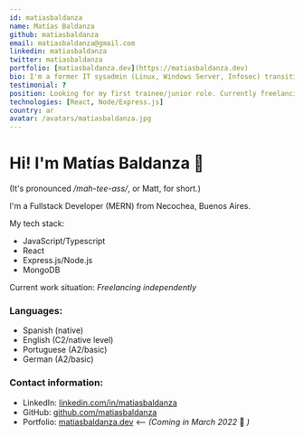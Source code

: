 ```yaml
---
id: matiasbaldanza
name: Matías Baldanza
github: matiasbaldanza
email: matiasbaldanza@gmail.com
linkedin: matiasbaldanza
twitter: matiasbaldanza
portfolio: [matiasbaldanza.dev](https://matiasbaldanza.dev)
bio: I'm a former IT sysadmin (Linux, Windows Server, Infosec) transitioning into Front-End (React) and currently based in Necochea, Buenos Aires, Argentina. I'm a practitioner of agile methodologies and a firm believer in mastering your dev tools. I'm currently freelancing and looking for my first trainee/junior role.
testimonial: ?
position: Looking for my first trainee/junior role. Currently freelancing.
technologies: [React, Node/Express.js]
country: ar
avatar: /avatars/matiasbaldanza.jpg
---
```

# Hi! I'm Matías Baldanza 👋
(It's pronounced */mah-tee-ass/*, or Matt, for short.)

I'm a Fullstack Developer (MERN) from Necochea, Buenos Aires.

My tech stack:
- JavaScript/Typescript
- React
- Express.js/Node.js
- MongoDB

Current work situation:
*Freelancing independently*

### Languages:
- Spanish (native)
- English (C2/native level)
- Portuguese (A2/basic)
- German (A2/basic)

### Contact information:
- LinkedIn: [linkedin.com/in/matiasbaldanza](https://www.linkedin.com/in/matiasbaldanza/)
- GitHub:   [github.com/matiasbaldanza](https://github.com/matiasbaldanza)
- Portfolio:    [matiasbaldanza.dev](https://matiasbaldanza.dev/?ref=communcy) <-- *(Coming in March 2022* 😬 *)*